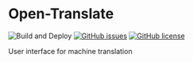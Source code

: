 # Open-Translate
![Build and Deploy](https://github.com/danielinux7/Open-Translate/workflows/Build%20and%20Deploy/badge.svg)
[![GitHub issues](https://img.shields.io/github/issues/danielinux7/Open-Translate)](https://github.com/danielinux7/Open-Translate/issues)
[![GitHub license](https://img.shields.io/github/license/danielinux7/Open-Translate)](https://github.com/danielinux7/Open-Translate/blob/master/LICENSE)

User interface for machine translation

